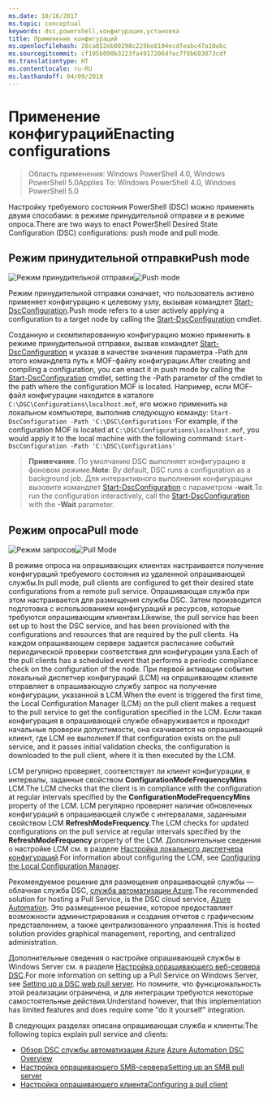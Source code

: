 ```yaml
---
ms.date: 10/16/2017
ms.topic: conceptual
keywords: dsc,powershell,конфигурация,установка
title: Применение конфигураций
ms.openlocfilehash: 28ca852eb00298c229be8104ecdfeabc47a10abc
ms.sourcegitcommit: cf195b090b3223fa4917206dfec7f0b603873cdf
ms.translationtype: HT
ms.contentlocale: ru-RU
ms.lasthandoff: 04/09/2018
---
```

# <a name="enacting-configurations"></a><span data-ttu-id="a31ae-103">Применение конфигураций</span><span class="sxs-lookup"><span data-stu-id="a31ae-103">Enacting configurations</span></span>

><span data-ttu-id="a31ae-104">Область применения: Windows PowerShell 4.0, Windows PowerShell 5.0</span><span class="sxs-lookup"><span data-stu-id="a31ae-104">Applies To: Windows PowerShell 4.0, Windows PowerShell 5.0</span></span>

<span data-ttu-id="a31ae-105">Настройку требуемого состояния PowerShell (DSC) можно применять двумя способами: в режиме принудительной отправки и в режиме опроса.</span><span class="sxs-lookup"><span data-stu-id="a31ae-105">There are two ways to enact PowerShell Desired State Configuration (DSC) configurations: push mode and pull mode.</span></span>

## <a name="push-mode"></a><span data-ttu-id="a31ae-106">Режим принудительной отправки</span><span class="sxs-lookup"><span data-stu-id="a31ae-106">Push mode</span></span>

<span data-ttu-id="a31ae-107">![Режим принудительной отправки](images/pushModel.png "Принципы работы")</span><span class="sxs-lookup"><span data-stu-id="a31ae-107">![Push mode](images/pushModel.png "How push mode works")</span></span>

<span data-ttu-id="a31ae-108">Режим принудительной отправки означает, что пользователь активно применяет конфигурацию к целевому узлу, вызывая командлет [Start-DscConfiguration](https://technet.microsoft.com/library/dn521623.aspx).</span><span class="sxs-lookup"><span data-stu-id="a31ae-108">Push mode refers to a user actively applying a configuration to a target node by calling the [Start-DscConfiguration](https://technet.microsoft.com/library/dn521623.aspx) cmdlet.</span></span>

<span data-ttu-id="a31ae-109">Созданную и скомпилированную конфигурацию можно применить в режиме принудительной отправки, вызвав командлет [Start-DscConfiguration](https://technet.microsoft.com/library/dn521623.aspx) и указав в качестве значения параметра -Path для этого командлета путь к MOF-файлу конфигурации.</span><span class="sxs-lookup"><span data-stu-id="a31ae-109">After creating and compiling a configuration, you can enact it in push mode by calling the [Start-DscConfiguration](https://technet.microsoft.com/library/dn521623.aspx) cmdlet, setting the -Path parameter of the cmdlet to the path where the configuration MOF is located.</span></span>
<span data-ttu-id="a31ae-110">Например, если MOF-файл конфигурации находится в каталоге `C:\DSC\Configurations\localhost.mof`, его можно применить на локальном компьютере, выполнив следующую команду: `Start-DscConfiguration -Path 'C:\DSC\Configurations'`</span><span class="sxs-lookup"><span data-stu-id="a31ae-110">For example, if the configuration MOF is located at `C:\DSC\Configurations\localhost.mof`, you would apply it to the local machine with the following command: `Start-DscConfiguration -Path 'C:\DSC\Configurations'`</span></span>

> <span data-ttu-id="a31ae-111">__Примечание__. По умолчанию DSC выполняет конфигурацию в фоновом режиме.</span><span class="sxs-lookup"><span data-stu-id="a31ae-111">__Note__: By default, DSC runs a configuration as a background job.</span></span> <span data-ttu-id="a31ae-112">Для интерактивного выполнения конфигурации вызовите командлет [Start-DscConfiguration](https://technet.microsoft.com/library/dn521623.aspx) с параметром __-wait__.</span><span class="sxs-lookup"><span data-stu-id="a31ae-112">To run the configuration interactively, call the [Start-DscConfiguration](https://technet.microsoft.com/library/dn521623.aspx) with the __-Wait__ parameter.</span></span>

## <a name="pull-mode"></a><span data-ttu-id="a31ae-113">Режим опроса</span><span class="sxs-lookup"><span data-stu-id="a31ae-113">Pull mode</span></span>

<span data-ttu-id="a31ae-114">![Режим запросов](images/pullModel.png "Принципы работы")</span><span class="sxs-lookup"><span data-stu-id="a31ae-114">![Pull Mode](images/pullModel.png "How pull mode works")</span></span>

<span data-ttu-id="a31ae-115">В режиме опроса на опрашивающих клиентах настраивается получение конфигураций требуемого состояния из удаленной опрашивающей службы.</span><span class="sxs-lookup"><span data-stu-id="a31ae-115">In pull mode, pull clients are configured to get their desired state configurations from a remote pull service.</span></span>
<span data-ttu-id="a31ae-116">Опрашивающая служба при этом настраивается для размещения службы DSC. Затем производится подготовка с использованием конфигураций и ресурсов, которые требуются опрашивающим клиентам.</span><span class="sxs-lookup"><span data-stu-id="a31ae-116">Likewise, the pull service has been set up to host the DSC service, and has been provisioned with the configurations and resources that are required by the pull clients.</span></span>
<span data-ttu-id="a31ae-117">На каждом опрашивающем сервере задается расписание событий периодической проверки соответствия для конфигурации узла.</span><span class="sxs-lookup"><span data-stu-id="a31ae-117">Each of the pull clients has a scheduled event that performs a periodic compliance check on the configuration of the node.</span></span>
<span data-ttu-id="a31ae-118">При первой активации события локальный диспетчер конфигураций (LCM) на опрашивающем клиенте отправляет в опрашивающую службу запрос на получение конфигурации, указанной в LCM.</span><span class="sxs-lookup"><span data-stu-id="a31ae-118">When the event is triggered the first time, the Local Configuration Manager (LCM) on the pull client makes a request to the pull service to get the configuration specified in the LCM.</span></span>
<span data-ttu-id="a31ae-119">Если такая конфигурация в опрашивающей службе обнаруживается и проходит начальные проверки допустимости, она скачивается на опрашивающий клиент, где LCM ее выполняет.</span><span class="sxs-lookup"><span data-stu-id="a31ae-119">If that configuration exists on the pull service, and it passes initial validation checks, the configuration is downloaded to the pull client, where it is then executed by the LCM.</span></span>

<span data-ttu-id="a31ae-120">LCM регулярно проверяет, соответствует ли клиент конфигурации, в интервалы, заданные свойством **ConfigurationModeFrequencyMins** LCM.</span><span class="sxs-lookup"><span data-stu-id="a31ae-120">The LCM checks that the client is in compliance with the configuration at regular intervals specified by the **ConfigurationModeFrequencyMins** property of the LCM.</span></span>
<span data-ttu-id="a31ae-121">LCM регулярно проверяет наличие обновленных конфигураций в опрашивающей службе с интервалами, заданными свойством LCM **RefreshModeFrequency**.</span><span class="sxs-lookup"><span data-stu-id="a31ae-121">The LCM checks for updated configurations on the pull service at regular intervals specified by the **RefreshModeFrequency** property of the LCM.</span></span>
<span data-ttu-id="a31ae-122">Дополнительные сведения о настройке LCM см. в разделе [Настройка локального диспетчера конфигураций](metaConfig.md).</span><span class="sxs-lookup"><span data-stu-id="a31ae-122">For information about configuring the LCM, see [Configuring the Local Configuration Manager](metaConfig.md).</span></span>

<span data-ttu-id="a31ae-123">Рекомендуемое решение для размещения опрашивающей службы — облачная служба DSC, [служба автоматизации Azure](https://azure.microsoft.com/services/automation/).</span><span class="sxs-lookup"><span data-stu-id="a31ae-123">The recommended solution for hosting a Pull Service, is the DSC cloud service, [Azure Automation](https://azure.microsoft.com/services/automation/).</span></span>
<span data-ttu-id="a31ae-124">Это размещенное решение, которое предоставляет возможности администрирования и создания отчетов с графическим представлением, а также централизованного управления.</span><span class="sxs-lookup"><span data-stu-id="a31ae-124">This is hosted solution provides graphical management, reporting, and centralized administration.</span></span>

<span data-ttu-id="a31ae-125">Дополнительные сведения о настройке опрашивающей службы в Windows Server см. в разделе [Настройка опрашивающего веб-сервера DSC](pullServer.md).</span><span class="sxs-lookup"><span data-stu-id="a31ae-125">For more information on setting up a Pull Service on Windows Server, see [Setting up a DSC web pull server](pullServer.md).</span></span>
<span data-ttu-id="a31ae-126">Но помните, что функциональность этой реализации ограничена, и для интеграции требуются некоторые самостоятельные действия.</span><span class="sxs-lookup"><span data-stu-id="a31ae-126">Understand however, that this implementation has limited features and does require some "do it yourself" integration.</span></span>

<span data-ttu-id="a31ae-127">В следующих разделах описана опрашивающая служба и клиенты:</span><span class="sxs-lookup"><span data-stu-id="a31ae-127">The following topics explain pull service and clients:</span></span>

- <span data-ttu-id="a31ae-128">[Обзор DSC службы автоматизации Azure](https://docs.microsoft.com/en-us/azure/automation/automation-dsc-overview).</span><span class="sxs-lookup"><span data-stu-id="a31ae-128">[Azure Automation DSC Overview](https://docs.microsoft.com/en-us/azure/automation/automation-dsc-overview)</span></span>
- [<span data-ttu-id="a31ae-129">Настройка опрашивающего SMB-сервера</span><span class="sxs-lookup"><span data-stu-id="a31ae-129">Setting up an SMB pull server</span></span>](pullServerSMB.md)
- [<span data-ttu-id="a31ae-130">Настройка опрашивающего клиента</span><span class="sxs-lookup"><span data-stu-id="a31ae-130">Configuring a pull client</span></span>](pullClientConfigID.md)